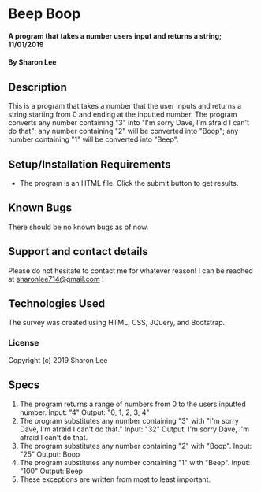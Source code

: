 # Beep Boop

#### A program that takes a number users input and returns a string; 11/01/2019

#### By Sharon Lee

## Description

This is a program that takes a number that the user inputs and returns a string starting from 0 and ending at the inputted number.
The program converts any number containing "3" into "I'm sorry Dave, I'm afraid I can't do that"; any number containing "2" will
be converted into "Boop"; any number containing "1" will be converted into "Beep".

## Setup/Installation Requirements

* The program is an HTML file. Click the submit button to get results.

## Known Bugs

There should be no known bugs as of now.

## Support and contact details

Please do not hesitate to contact me for whatever reason! I can be reached at sharonlee714@gmail.com !

## Technologies Used

The survey was created using HTML, CSS, JQuery, and Bootstrap.

### License

Copyright (c) 2019 Sharon Lee

## Specs

1. The program returns a range of numbers from 0 to the users inputted number.
  Input: "4"
  Output: "0, 1, 2, 3, 4"
2. The program substitutes any number containing "3" with "I'm sorry Dave, I'm afraid I can't do that."
  Input: "32"
  Output: I'm sorry Dave, I'm afraid I can't do that.
3. The program substitutes any number containing "2" with "Boop".
  Input: "25"
  Output: Boop
4. The program substitutes any number containing "1" with "Beep".
  Input: "100"
  Output: Beep
5. These exceptions are written from most to least important.
